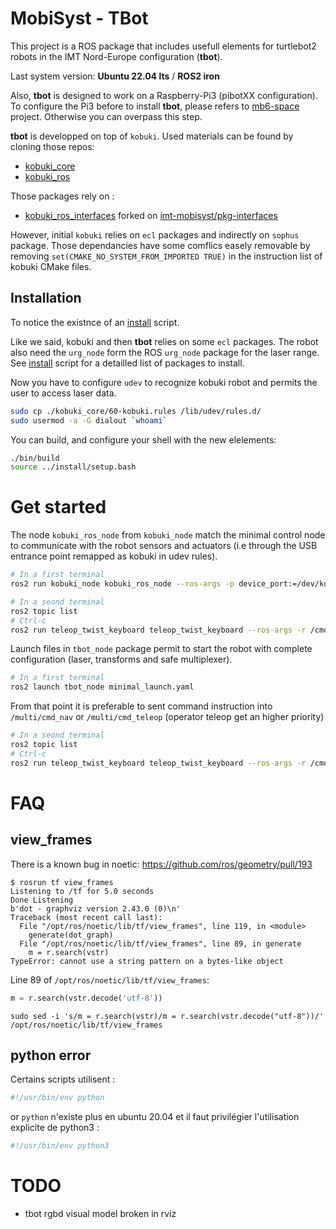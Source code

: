 # MobiSyst - TBot

This project is a ROS package that includes usefull elements for turtlebot2 robots in the IMT Nord-Europe configuration (**tbot**).

Last system version: **Ubuntu 22.04 lts** / **ROS2 iron** 

Also, **tbot** is designed to work on a Raspberry-Pi3 (pibotXX configuration).
To configure the Pi3 before to install **tbot**, please refers to [mb6-space](https://www.bitbucket.org/imt-mobisyst/mb6-space) project.
Otherwise you can overpass this step.

**tbot** is developped on top of `kobuki`. 
Used materials can be found by cloning those repos: 

- [kobuki_core](https://github.com/kobuki-base/kobuki_core)
- [kobuki_ros](https://github.com/kobuki-base/kobuki_ros)

Those packages rely on :

- [kobuki_ros_interfaces](https://github.com/kobuki-base/kobuki_ros_interfaces) forked on [imt-mobisyst/pkg-interfaces](https://github.com/imt-mobisyst/pkg-interfaces)


However, initial `kobuki` relies on `ecl` packages and indirectly on `sophus` package. 
Those dependancies have some comflics easely removable by removing `set(CMAKE_NO_SYSTEM_FROM_IMPORTED TRUE)` in the instruction list of kobuki CMake files.



## Installation

To notice the existnce of an [install](./bin/install) script.

Like we said, kobuki and then **tbot** relies on some `ecl` packages. 
The robot also need the `urg_node` form the ROS `urg_node` package for the laser range.
See [install](./bin/install) script for a detailled list of packages to install.

Now you have to configure `udev` to recognize kobuki robot and permits the user to access laser data.

```sh
sudo cp ./kobuki_core/60-kobuki.rules /lib/udev/rules.d/
sudo usermod -a -G dialout `whoami`
```

You can build, and configure your shell with the new elelements: 

```sh
./bin/build
source ../install/setup.bash
```

# Get started

The node `kobuki_ros_node` from `kobuki_node` match the minimal control node to communicate with the robot sensors and actuators (i.e  through the USB entrance point remapped as kobuki in udev rules).

```sh
# In a first terminal
ros2 run kobuki_node kobuki_ros_node --ros-args -p device_port:=/dev/kobuki

# In a seond terminal
ros2 topic list 
# Ctrl-c
ros2 run teleop_twist_keyboard teleop_twist_keyboard --ros-args -r /cmd_vel:=/commands/velocity
```

Launch files in `tbot_node` package permit to start the robot with complete configuration (laser, transforms and safe multiplexer).

```sh
# In a first terminal
ros2 launch tbot_node minimal_launch.yaml
```


From that point it is preferable to sent command instruction into `/multi/cmd_nav` or `/multi/cmd_teleop` (operator teleop get an higher priority)

```sh
# In a seond terminal
ros2 topic list 
# Ctrl-c
ros2 run teleop_twist_keyboard teleop_twist_keyboard --ros-args -r /cmd_vel:=/multi/cmd_teleop
```

# FAQ

## view_frames

There is a known bug in noetic: https://github.com/ros/geometry/pull/193

```
$ rosrun tf view_frames
Listening to /tf for 5.0 seconds
Done Listening
b'dot - graphviz version 2.43.0 (0)\n'
Traceback (most recent call last):
  File "/opt/ros/noetic/lib/tf/view_frames", line 119, in <module>
    generate(dot_graph)
  File "/opt/ros/noetic/lib/tf/view_frames", line 89, in generate
    m = r.search(vstr)
TypeError: cannot use a string pattern on a bytes-like object
```

Line 89 of `/opt/ros/noetic/lib/tf/view_frames`:

```python
m = r.search(vstr.decode('utf-8'))
```

```
sudo sed -i 's/m = r.search(vstr)/m = r.search(vstr.decode("utf-8"))/' /opt/ros/noetic/lib/tf/view_frames
```

## python error

Certains scripts utilisent :

```python
#!/usr/bin/env python
```

or `python` n'existe plus en ubuntu 20.04 et il faut privilégier l'utilisation explicite de python3 :

```python
#!/usr/bin/env python3
```

# TODO

- tbot rgbd visual model broken in rviz
